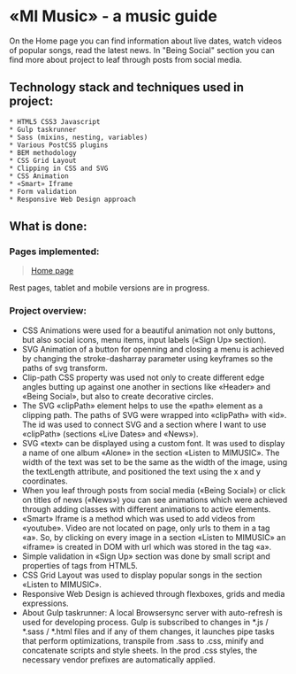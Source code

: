 # «MI Music» - a music guide
On the Home page you can find information about live dates, watch videos of popular songs, read the latest news. In "Being Social" section you can find more about project to leaf through posts from social media.

## Technology stack and techniques used in project:
	* HTML5 CSS3 Javascript
	* Gulp taskrunner
	* Sass (mixins, nesting, variables)
	* Various PostCSS plugins
	* BEM methodology
	* CSS Grid Layout
	* Clipping in CSS and SVG
	* CSS Animation
	* «Smart» Iframe
	* Form validation
	* Responsive Web Design approach

## What is done:
### Pages implemented:
> [Home page](https://gorodetskaya-mariia.github.io/MI-Music/build/)<br> 

Rest pages, tablet and mobile versions are in progress.

### Project overview:

- CSS Animations were used for a beautiful animation not only buttons, but also social icons, menu items, input labels («Sign Up» section).
- SVG Animation of a button for openning and closing a menu is achieved by changing the stroke-dasharray parameter using keyframes so the paths of svg transform.
- Clip-path CSS property was used not only to create different edge angles butting up against one another in sections like «Header» and «Being Social», but also to create 
decorative circles.
- The SVG «clipPath» element helps to use the «path» element as a clipping path. The paths of SVG were wrapped into «clipPath» with «id». The id was used to connect SVG and a section where I want to use «clipPath» (sections «Live Dates» and «News»).
- SVG «text» can be displayed using a custom font. It was used to display a name of one album «Alone» in the section «Listen to MIMUSIC». The width of the text was set to be the same as the width of the image, using the textLength attribute, and positioned the text using the x and y coordinates.
- When you leaf through posts from social media («Being Social») or click on titles of news («News») you can see animations which were achieved through adding classes with different animations to active elements.
- «Smart» Iframe is a method which was used to add videos from «youtube». Video are not located on page, only urls to them in a tag «a». So, by clicking on every image in a section «Listen to MIMUSIC» an «iframe» is created in DOM with url which was stored in the tag «a».
- Simple validation in «Sign Up» section was done by small script and properties of tags from HTML5.
- CSS Grid Layout was used to display popular songs in the section «Listen to MIMUSIC».
- Responsive Web Design is achieved through flexboxes, grids and media expressions.
- About Gulp taskrunner: A local Browsersync server with auto-refresh is used for developing process. Gulp is subscribed to changes in *.js / *.sass / *.html files and if any of them changes, it launches pipe tasks that perform optimizations, transpile from .sass to .css, minify and concatenate scripts and style sheets. In the prod .css styles, the necessary vendor prefixes are automatically applied.
<!-- - Every image is a responsive image — image that works well on devices with widely differing screen sizes and resolutions. This way the browser can choose the image that best fits the current view and/or device. I used <picture> element to add more flexibility when specifying image resources.  -->
